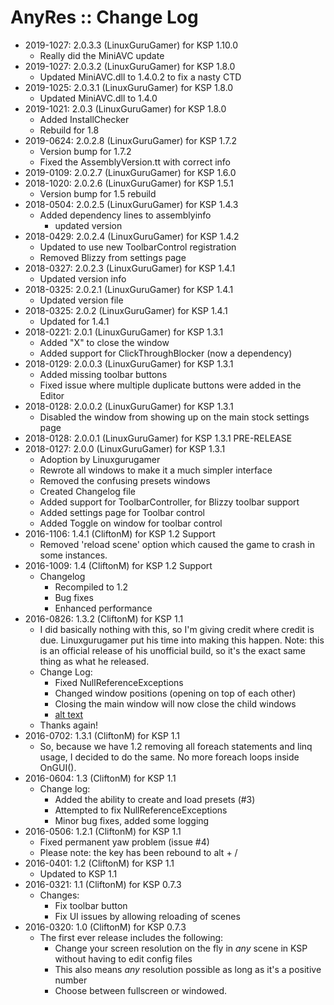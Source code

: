# AnyRes :: Change Log

* 2019-1027: 2.0.3.3 (LinuxGuruGamer) for KSP 1.10.0
	+ Really did the MiniAVC update
* 2019-1027: 2.0.3.2 (LinuxGuruGamer) for KSP 1.8.0
	+ Updated MiniAVC.dll to 1.4.0.2 to fix a nasty CTD
* 2019-1025: 2.0.3.1 (LinuxGuruGamer) for KSP 1.8.0
	+ Updated MiniAVC.dll to 1.4.0
* 2019-1021: 2.0.3 (LinuxGuruGamer) for KSP 1.8.0
	+ Added InstallChecker
	+ Rebuild for 1.8
* 2019-0624: 2.0.2.8 (LinuxGuruGamer) for KSP 1.7.2
	+ Version bump for 1.7.2
	+ Fixed the AssemblyVersion.tt with correct info
* 2019-0109: 2.0.2.7 (LinuxGuruGamer) for KSP 1.6.0
* 2018-1020: 2.0.2.6 (LinuxGuruGamer) for KSP 1.5.1
	+ Version bump for 1.5 rebuild
* 2018-0504: 2.0.2.5 (LinuxGuruGamer) for KSP 1.4.3
	+ Added dependency lines to assemblyinfo
		- updated version
* 2018-0429: 2.0.2.4 (LinuxGuruGamer) for KSP 1.4.2
	+ Updated to use new ToolbarControl registration
	+ Removed Blizzy from settings page
* 2018-0327: 2.0.2.3 (LinuxGuruGamer) for KSP 1.4.1
	+ Updated version info
* 2018-0325: 2.0.2.1 (LinuxGuruGamer) for KSP 1.4.1
	+ Updated version file
* 2018-0325: 2.0.2 (LinuxGuruGamer) for KSP 1.4.1
	+ Updated for 1.4.1
* 2018-0221: 2.0.1 (LinuxGuruGamer) for KSP 1.3.1
	+ Added "X" to close the window
	+ Added support for ClickThroughBlocker (now a dependency)
* 2018-0129: 2.0.0.3 (LinuxGuruGamer) for KSP 1.3.1
	+ Added missing toolbar buttons
	+ Fixed issue where multiple duplicate buttons were added in the Editor
* 2018-0128: 2.0.0.2 (LinuxGuruGamer) for KSP 1.3.1
	+ Disabled the window from showing up on the main stock settings page
* 2018-0128: 2.0.0.1 (LinuxGuruGamer) for KSP 1.3.1 PRE-RELEASE
* 2018-0127: 2.0.0 (LinuxGuruGamer) for KSP 1.3.1
	+ Adoption by Linuxgurugamer
	+ Rewrote all windows to make it a much simpler interface
	+ Removed the confusing presets windows
	+ Created Changelog file
	+ Added support for ToolbarController, for Blizzy toolbar support
	+ Added settings page for Toolbar control
	+ Added Toggle on window for toolbar control
* 2016-1106: 1.4.1 (CliftonM) for KSP 1.2 Support
	+ Removed 'reload scene' option which caused the game to crash in some instances.
* 2016-1009: 1.4 (CliftonM) for KSP 1.2 Support
	+ Changelog
		- Recompiled to 1.2
		- Bug fixes
		- Enhanced performance
* 2016-0826: 1.3.2 (CliftonM) for KSP 1.1
	+ I did basically nothing with this, so I'm giving credit where credit is due.  Linuxgurugamer put his time into making this happen.  Note: this is an official release of his unofficial build, so it's the exact same thing as what he released.
	+ Change Log:
		- Fixed NullReferenceExceptions
		- Changed window positions (opening on top of each other)
		- Closing the main window will now close the child windows
		- [alt text](http://forum.kerbalspaceprogram.com/uploads/monthly_04_2016/Spacetux.jpg.eca9167805e8cdfe22260a504844d8c0.thumb.jpg.a5ccc26116a8c36a58733164ce58650a.jpg)
	+ Thanks again!
* 2016-0702: 1.3.1 (CliftonM) for KSP 1.1
	+ So, because we have 1.2 removing all foreach statements and linq usage, I decided to do the same.  No more foreach loops inside OnGUI().
* 2016-0604: 1.3 (CliftonM) for KSP 1.1
	+ Change log:
		- Added the ability to create and load presets (#3)
		- Attempted to fix NullReferenceExceptions
		- Minor bug fixes, added some logging
* 2016-0506: 1.2.1 (CliftonM) for KSP 1.1
	+ Fixed permanent yaw problem (issue #4)
	+ Please note:  the key has been rebound to alt + /
* 2016-0401: 1.2 (CliftonM) for KSP 1.1
	+ Updated to KSP 1.1
* 2016-0321: 1.1 (CliftonM) for KSP 0.7.3
	+ Changes:
		- Fix toolbar button
		- Fix UI issues by allowing reloading of scenes
* 2016-0320: 1.0 (CliftonM) for KSP 0.7.3
	+ The first ever release includes the following:
		- Change your screen resolution on the fly in _any_ scene in KSP without having to edit config files
		- This also means _any_ resolution possible as long as it's a positive number
		- Choose between fullscreen or windowed.
